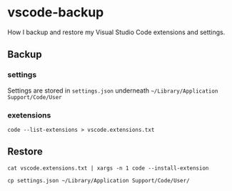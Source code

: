 # vscode-backup

How I backup and restore my Visual Studio Code extensions and settings.

## Backup

### settings

Settings are stored in `settings.json` underneath `~/Library/Application Support/Code/User`

### exetensions

```shell
code --list-extensions > vscode.extensions.txt
```

## Restore

```shell
cat vscode.extensions.txt | xargs -n 1 code --install-extension
```

```
cp settings.json ~/Library/Application Support/Code/User/
```
